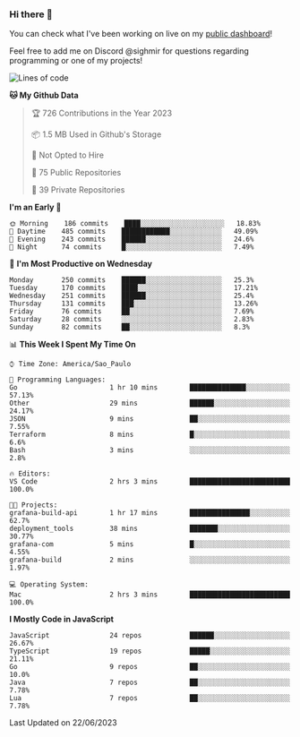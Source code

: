 ### Hi there 👋

<!--
**guicaulada/guicaulada** is a ✨ _special_ ✨ repository because its `README.md` (this file) appears on your GitHub profile.

Here are some ideas to get you started:

- 🔭 I’m currently working on ...
- 🌱 I’m currently learning ...
- 👯 I’m looking to collaborate on ...
- 🤔 I’m looking for help with ...
- 💬 Ask me about ...
- 📫 How to reach me: ...
- 😄 Pronouns: ...
- ⚡ Fun fact: ...
-->

You can check what I've been working on live on my [public dashboard](https://guicaulada.grafana.net/public-dashboards/7b7f644500ec4e6cb5d7a4e7b5ed0dab)!

Feel free to add me on Discord @sighmir for questions regarding programming or one of my projects!

<!--START_SECTION:waka-->
![Lines of code](https://img.shields.io/badge/From%20Hello%20World%20I%27ve%20Written-11.0%20million%20lines%20of%20code-blue)

**🐱 My Github Data** 

> 🏆 726 Contributions in the Year 2023
 > 
> 📦 1.5 MB Used in Github's Storage 
 > 
> 🚫 Not Opted to Hire
 > 
> 📜 75 Public Repositories 
 > 
> 🔑 39 Private Repositories  
 > 
**I'm an Early 🐤** 

```text
🌞 Morning    186 commits    ████░░░░░░░░░░░░░░░░░░░░░   18.83% 
🌆 Daytime    485 commits    ████████████░░░░░░░░░░░░░   49.09% 
🌃 Evening    243 commits    ██████░░░░░░░░░░░░░░░░░░░   24.6% 
🌙 Night      74 commits     █░░░░░░░░░░░░░░░░░░░░░░░░   7.49%

```
📅 **I'm Most Productive on Wednesday** 

```text
Monday       250 commits    ██████░░░░░░░░░░░░░░░░░░░   25.3% 
Tuesday      170 commits    ████░░░░░░░░░░░░░░░░░░░░░   17.21% 
Wednesday    251 commits    ██████░░░░░░░░░░░░░░░░░░░   25.4% 
Thursday     131 commits    ███░░░░░░░░░░░░░░░░░░░░░░   13.26% 
Friday       76 commits     ██░░░░░░░░░░░░░░░░░░░░░░░   7.69% 
Saturday     28 commits     ░░░░░░░░░░░░░░░░░░░░░░░░░   2.83% 
Sunday       82 commits     ██░░░░░░░░░░░░░░░░░░░░░░░   8.3%

```


📊 **This Week I Spent My Time On** 

```text
⌚︎ Time Zone: America/Sao_Paulo

💬 Programming Languages: 
Go                       1 hr 10 mins        ██████████████░░░░░░░░░░░   57.13% 
Other                    29 mins             ██████░░░░░░░░░░░░░░░░░░░   24.17% 
JSON                     9 mins              ██░░░░░░░░░░░░░░░░░░░░░░░   7.55% 
Terraform                8 mins              █░░░░░░░░░░░░░░░░░░░░░░░░   6.6% 
Bash                     3 mins              ░░░░░░░░░░░░░░░░░░░░░░░░░   2.8%

🔥 Editors: 
VS Code                  2 hrs 3 mins        █████████████████████████   100.0%

🐱‍💻 Projects: 
grafana-build-api        1 hr 17 mins        ███████████████░░░░░░░░░░   62.7% 
deployment_tools         38 mins             ███████░░░░░░░░░░░░░░░░░░   30.77% 
grafana-com              5 mins              █░░░░░░░░░░░░░░░░░░░░░░░░   4.55% 
grafana-build            2 mins              ░░░░░░░░░░░░░░░░░░░░░░░░░   1.97%

💻 Operating System: 
Mac                      2 hrs 3 mins        █████████████████████████   100.0%

```

**I Mostly Code in JavaScript** 

```text
JavaScript               24 repos            ██████░░░░░░░░░░░░░░░░░░░   26.67% 
TypeScript               19 repos            █████░░░░░░░░░░░░░░░░░░░░   21.11% 
Go                       9 repos             ██░░░░░░░░░░░░░░░░░░░░░░░   10.0% 
Java                     7 repos             ██░░░░░░░░░░░░░░░░░░░░░░░   7.78% 
Lua                      7 repos             ██░░░░░░░░░░░░░░░░░░░░░░░   7.78%

```



 Last Updated on 22/06/2023
<!--END_SECTION:waka-->
